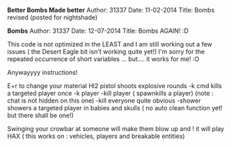 **Better Bombs Made better**
Author: 31337
Date: 11-02-2014
Title: Bombs revised (posted for nightshade)

**Bombs**
Author: 31337
Date: 12-07-2014
Title: Bombs AGAIN! :D

This code is not optimized in the LEAST and I am still working out a few issues ( the Desert Eagle bit isn't working quite yet!) I'm sorry for the repeated occurrence of short variables ... but.... it works for me! :O

Anywayyyy
instructions!

E+r to change your material
Hl2 pistol shoots explosive rounds
-k cmd kills a targeted player once
-k player
-kill player ( spawnkills a player) (note : chat is not hidden on this one)
-kill everyone quite obvious
-shower showers a targeted player in babies and skulls ( no auto clean function yet! but there shall be one!)

Swinging your crowbar at someone will make them blow up and ! it will play HAX ( this works on : vehicles, players and breakable entities)
